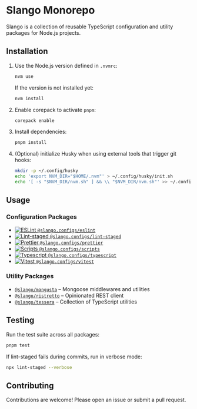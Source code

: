# Slango Monorepo

Slango is a collection of reusable TypeScript configuration and utility packages for Node.js projects.

## Installation

1. Use the Node.js version defined in `.nvmrc`:

   ```bash
   nvm use
   ```

   If the version is not installed yet:

   ```bash
   nvm install
   ```

2. Enable corepack to activate `pnpm`:

   ```bash
   corepack enable
   ```

3. Install dependencies:

   ```bash
   pnpm install
   ```

4. (Optional) initialize Husky when using external tools that trigger git hooks:

   ```bash
   mkdir -p ~/.config/husky
   echo 'export NVM_DIR="$HOME/.nvm"' > ~/.config/husky/init.sh
   echo '[ -s "$NVM_DIR/nvm.sh" ] && \\ "$NVM_DIR/nvm.sh"' >> ~/.config/husky/init.sh
   ```

## Usage

### Configuration Packages

- [![ESLint](https://img.shields.io/badge/ESLint-4B32C3?style=flat-square&logo=eslint) `@slango.configs/eslint`](configs/eslint/README.md)
- [![Lint-staged](https://img.shields.io/badge/lint--staged-3AC486?style=flat-square) `@slango.configs/lint-staged`](configs/lint-staged/README.md)
- [![Prettier](https://img.shields.io/badge/Prettier-1A2B34?style=flat-square&logo=prettier) `@slango.configs/prettier`](configs/prettier/README.md)
- [![Scripts](https://img.shields.io/badge/scripts-AFD89C?style=flat-square&logo=gnu-bash) `@slango.configs/scripts`](configs/scripts/README.md)
- [![Typescript](https://img.shields.io/badge/Typescript-659DD4?style=flat-square&logo=typescript) `@slango.configs/typescript`](configs/typescript/README.md)
- [![Vitest](https://img.shields.io/badge/Vitest-F9C72C?style=flat-square&logo=vitest) `@slango.configs/vitest`](configs/vitest/README.md)

### Utility Packages

- [`@slango/mangusta`](packages/mangusta/README.md) – Mongoose middlewares and utilities
- [`@slango/ristretto`](packages/ristretto/README.md) – Opinionated REST client
- [`@slango/tessera`](packages/tessera/README.md) – Collection of TypeScript utilities

## Testing

Run the test suite across all packages:

```bash
pnpm test
```

If lint-staged fails during commits, run in verbose mode:

```bash
npx lint-staged --verbose
```

## Contributing

Contributions are welcome! Please open an issue or submit a pull request.

